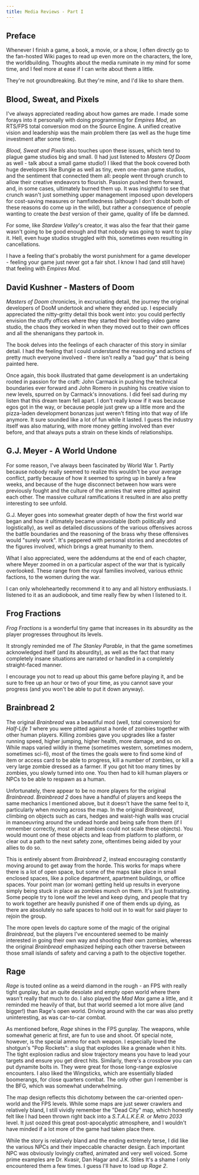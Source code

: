 ```yaml
---
title: Media Reviews - Part I
---
```


## Preface

Whenever I finish a game, a book, a movie, or a show, 
I often directly go to the fan-hosted Wiki pages to read up even more on the characters, the lore, the worldbuilding.
Thoughts about the media ruminate in my mind for some time, and I feel more at ease if I can write about them a little.

They're not groundbreaking.
But they're mine, and I'd like to share them.

## Blood, Sweat, and Pixels

I've always appreciated reading about how games are made. 
I made some forays into it personally with doing programming for *Empires Mod*, an RTS/FPS total conversion mod on the Source Engine. 
A unified creative vision and leadership was the main problem there (as well as the huge time investment after some time).

*Blood, Sweat and Pixels* also touches upon these issues, which tend to plague game studios big and small. 
(I had just listened to *Masters Of Doom* as well - talk about a small game studio!) 
I liked that the book covered both huge developers like Bungie as well as tiny, even one-man game studios, 
and the sentiment that connected them all: people went through crunch to allow their creative endeavors to flourish. 
Passion pushed them forward, and, in some cases, ultimately burned them up. 
It was insightful to see that crunch wasn't just something upper management imposed upon developers for cost-saving measures 
or hamfistedness (although I don't doubt both of these reasons do come up in the wild), but rather a consequence of people 
wanting to create the _best_ version of their game, quality of life be damned. 

For some, like *Stardew Valley*'s creator, it was also the fear that their game wasn't going to be good enough and 
that nobody was going to want to play it. Hell, even huge studios struggled with this, sometimes even resulting in cancellations. 

I have a feeling that's probably the worst punishment for a game developer - feeling your game just never got a fair shot.
I know I had (and still have) that feeling with *Empires Mod*.

## David Kushner - Masters of Doom

*Masters of Doom* chronicles, in excruciating detail, the journey the original developers of DooM undertook and where they ended up. 
I especially appreciated the nitty-gritty detail this book went into: you could perfectly envision the stuffy offices where they 
started their bootleg video game studio, the chaos they worked in when they moved out to their own offices and all the shenanigans 
they partook in. 

The book delves into the feelings of each character of this story in similar detail. 
I had the feeling that I could understand the reasoning and actions of pretty much everyone involved - 
there isn't really a "bad guy" that is being painted here. 

Once again, this book illustrated that game development is an undertaking rooted in passion for the craft: 
John Carmack in pushing the technical boundaries ever forward and John Romero in pushing his creative vision to new levels, 
spurred on by Carmack's innovations. I did feel sad during my listen that this dream team fell apart. 
I don't really know if it was because egos got in the way, 
or because people just grew up a little more and the pizza-laden development bonanzas just weren't fitting into that way of life anymore.
It sure sounded like a lot of fun while it lasted. 
I guess the industry itself was also maturing, with more money getting involved than ever before, 
and that always puts a strain on these kinds of relationships.

## G.J. Meyer - A World Undone

For some reason, I've always been fascinated by World War 1. 
Partly because nobody really seemed to realize this wouldn't be your average conflict, 
partly because of how it seemed to spring up in barely a few weeks, 
and because of the huge disconnect between how wars were previously fought and the culture of the armies 
that were pitted against each other. 
The massive cultural ramifications it resulted in are also pretty interesting to see unfold.

G.J. Meyer goes into somewhat greater depth of how the first world war began and how it ultimately became unavoidable (both politically and logistically), 
as well as detailed discussions of the various offensives across the battle boundaries 
and the reasoning of the brass why these offensives would "surely work". 
It's peppered with personal stories and anecdotes of the figures involved, which brings a great humanity to them. 

What I also appreciated, were the addendums at the end of each chapter, 
where Meyer zoomed in on a particular aspect of the war that is typically overlooked. 
These range from the royal families involved, various ethnic factions, to the women during the war.

I can only wholeheartedly recommend it to any and all history enthusiasts. 
I listened to it as an audiobook, and time really flew by when I listened to it.

## Frog Fractions

*Frog Fractions* is a wonderful tiny game that increases in its absurdity as the player progresses throughout its levels. 

It strongly reminded me of *The Stanley Parable*, in that the game sometimes acknowledged itself (and its absurdity), 
as well as the fact that many completely insane situations are narrated or handled in a completely straight-faced manner.

I encourage you not to read up about this game before playing it, 
and be sure to free up an hour or two of your time, as you cannot save your progress (and you won't be able to put it down anyway).

## Brainbread 2

The original *Brainbread* was a beautiful mod (well, total conversion) 
for *Half-Life 1* where you were pitted against a horde of zombies together with other human players. 
Killing zombies gave you upgrades like a faster running speed, higher jumping, higher health, more damage, and so on. 
While maps varied wildly in theme (sometimes western, sometimes modern, sometimes sci-fi), 
most of the times the goals were to find some kind of item or access card to be able to progress, kill a number of zombies, 
or kill a very large zombie dressed as a farmer. 
If you got hit too many times by zombies, you slowly turned into one. 
You then had to kill human players or NPCs to be able to respawn as a human.

Unfortunately, there appear to be no more players for the original *Brainbread*. 
*Brainbread 2* does have a handful of players and keeps the same mechanics I mentioned above, 
but it doesn't have the same feel to it, particularly when moving across the map. 
In the original *Brainbread*, climbing on objects such as cars, hedges and waist-high walls was crucial 
in manoeuvring around the undead horde and being safe from them 
(if I remember correctly, most or all zombies could not scale these objects). 
You would mount one of these objects and leap from platform to platform, 
or clear out a path to the next safety zone, oftentimes being aided by your allies to do so.

This is entirely absent from *Brainbread 2*, instead encouraging constantly moving around to get away from the horde. 
This works for maps where there is a lot of open space, but some of the maps take place in small enclosed spaces, 
like a police department, apartment buildings, or office spaces. 
Your point man (or woman) getting held up results in everyone simply being stuck in place as zombies munch on them. 
It's just frustrating. Some people try to lone wolf the level and keep dying, 
and people that try to work together are heavily punished if one of them ends up dying, 
as there are absolutely no safe spaces to hold out in to wait for said player to rejoin the group.

The more open levels do capture some of the magic of the original *Brainbread*,
but the players I've encountered seemed to be mainly interested in going their own way and shooting their own zombies, 
whereas the original *Brainbread* emphasized helping each other traverse between those small islands of safety 
and carving a path to the objective together.

## Rage

*Rage* is touted online as a weird diamond in the rough - an FPS with really tight gunplay, but an quite desolate and empty open world where there wasn't really that much to do. I also played the _Mad Max_ game a little, and it reminded me heavily of that, but that world seemed a lot more alive (and bigger!) than Rage's open world. Driving around with the car was also pretty uninteresting, as was car-to-car combat. 

As mentioned before, *Rage* shines in the FPS gunplay. The weapons, while somewhat generic at first, are fun to use and shoot. Of special note, however, is the special ammo for each weapon. I especially loved the shotgun's "Pop Rockets": a slug that explodes like a grenade when it hits. The tight explosion radius and slow trajectory means you have to lead your targets and ensure you get direct hits. Similarly, there's a crossbow you can put dynamite bolts in. They were great for those long-range explosive encounters. I also liked the Wingsticks, which are essentially bladed boomerangs, for close quarters combat. The only other gun I remember is the BFG, which was somewhat underwhelming.

The map design reflects this dichotomy between the car-oriented open-world and the FPS levels. While some maps are just sewer crawlers and relatively bland, I still vividly remember the "Dead City" map, which honestly felt like I had been thrown right back into a _S.T.A.L.K.E.R._ or _Metro 2033_ level. It just oozed this great post-apocalyptic atmosphere, and I wouldn't have minded if a lot more of the game had taken place there.

While the story is relatively bland and the ending extremely terse, I did like the various NPCs and their impeccable character design. Each important NPC was obviously lovingly crafted, animated and very well voiced. Some prime examples are Dr. Kvasir, Dan Hagar and J.K. Stiles  It's a shame I only encountered them a few times. I guess I'll have to load up _Rage 2_.
